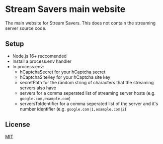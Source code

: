 # Stream Savers main website
The main website for Stream Savers. This does not contain the streaming server source code.

## Setup
- Node.js 16+ reccomended
- Install a process.env handler
- In process.env:
  - hCaptchaSecret for your hCaptcha secret
  - hCaptchaSiteKey for your hCaptcha site key
  - secretPath for the random string of characters that the streaming servers also have
  - servers for a comma seperated list of streaming server hosts (e.g. `google.com,example.com`)
  - serversToIdentifier for a comma seperated list of the server and it's number identifier (e.g. `google.com|1,example.com|2`)

## License
[MIT](https://choosealicense.com/licenses/mit/)
